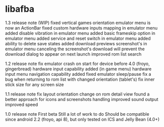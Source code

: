 libafba
=======

1.3 release note (WIP)
fixed vertical games orientation
emulator menu is now an ActionBar
fixed custom hardware inputs mapping in emulator menu
added disable vibration in emulator menu
added basic frameskip option in emulator menu
added service and reset switch in emulator menu
added ability to delete save states
added download previews screenshot's in emulator menu
canceling the screenshot's download will prevent the download dialog to appear on next launch
improved rom list search

1.2 release note
fix emulator crash on start for device before 4.0 (froyo, gingerbread)
hardware input capability added (in game menu)
hardware input menu navigation capability added
fixed emulator sleep/pause
fix a bug when returning to rom list with changed orientation (tablet's)
fix inner stick size for any screen size

1.1 release note
fix layout orientation change on rom detail view
found a better approach for icons and screenshots handling
improved sound output
improved speed

1.0 release note
First beta
Still a lot of work to do 
Should be compatible since android 2.2 (froyo, api 8), but only tested on ICS and Jelly Bean (4.0+)





